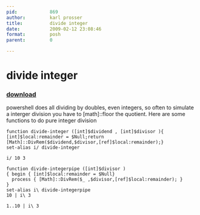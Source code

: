 ```yaml
---
pid:            869
author:         karl prosser
title:          divide integer
date:           2009-02-12 23:08:46
format:         posh
parent:         0

---
```


# divide integer

### [download](Scripts\869.ps1)

powershell does all dividing by doubles, even integers, so often to simulate a interger division you have to [math]::floor the quotient. Here are some functions to do pure integer division	

```posh
function divide-integer ([int]$dividend , [int]$divisor ){ [int]$local:remainder = $Null;return [Math]::DivRem($dividend,$divisor,[ref]$local:remainder);}
set-alias i/ divide-integer

i/ 10 3

function divide-integerpipe ([int]$divisor )
{ begin { [int]$local:remainder = $Null}
  process { [Math]::DivRem($_ ,$divisor,[ref]$local:remainder); }
}
set-alias i\ divide-integerpipe
10 | i\ 3

1..10 | i\ 3


```
